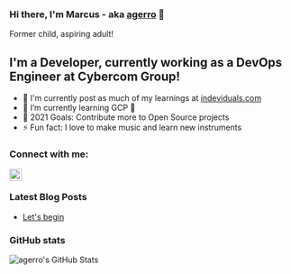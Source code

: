 ### Hi there, I'm Marcus - aka [agerro][website] 👋

Former child, aspiring adult!

## I'm a Developer, currently working as a DevOps Engineer at Cybercom Group!

- 🔭 I'm currently post as much of my learnings at [indeviduals.com][website]
- 🌱 I’m currently learning GCP 🤣
- 🥅 2021 Goals: Contribute more to Open Source projects
- ⚡ Fun fact: I love to make music and learn new instruments

### Connect with me:

[<img align="left" alt="agerro | Instagram" width="22px" src="https://cdn.jsdelivr.net/npm/simple-icons@v3/icons/instagram.svg" />][instagram]

<br />

### Latest Blog Posts

<!-- BLOG-POST-LIST:START -->
- [Let's begin](https://www.indeviduals.com/posts/let-s_begin/)
<!-- BLOG-POST-LIST:END -->

### GitHub stats

<img align="left" alt="agerro's GitHub Stats" src="https://github-readme-stats.codestackr.vercel.app/api?username=agerro&show_icons=true&hide_border=true" />

[website]: https://indeviduals.com
[instagram]: https://instagram.com/marcus_alexander_

